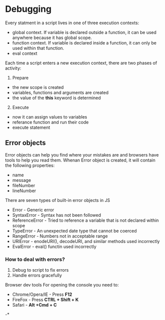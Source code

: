 # Debugging

Every statment in a script lives in one of three execution contexts:

- global context. If variable is declared outside a function, it can be used anywhere because it has global scope. 
- function context. If variable is declared inside a function, it can only be used within that function.
- eval context

Each time a script enters a new execution context, there are two phases of activity:

1. Prepare

- the new scope is created
- variables, functions and arguments are created
- the value of the **this** keyword is determined
 
2. Execute

- now it can assign values to variables
- referance function and run their code
- execute statement

## Error objects

Error objects can help you find where your mistakes are and browsers have tools to help you read them.
Whenan Error object is created, it will contain the following properties:

- name
- message
- fileNumber
- lineNumber

There are seven types of built-in error objects in JS

- Error - Generic error
- SyntaxError - Syntax has not been followed
- ReferenceError - Tried to reference a variable that is not declared within scope
- TypeError - An unexpected date type that cannot be coerced
- RangeError - Numbers not in acceptable range
- URIError - enodeURI(), decodeURI, and similar methods used incorrectly
- EvalError - eval() functin used incorrectly

### How to deal with errors?

1. Debug to script to fix errors
2. Handle errors gracefully

Browser dev tools
For opening the console you need to:

- Chrome/Opera/IE - Press **F12**
- FireFox - Press **CTRL + Shift + K**
- Safari - **Alt +Cmd + C**

-*
